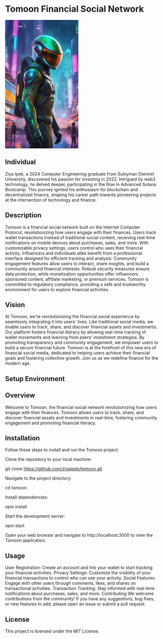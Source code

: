 # Tomoon Financial Social Network

![Logo](https://github.com/ziyaipek/tomoon/blob/main/logo.png)

## Individual

Ziya Ipek, a 2024 Computer Engineering graduate from Suleyman Demirel University, discovered his passion for investing in 2022. Intrigued by web3 technology, he delved deeper, participating in the Rise In Advanced Solana Bootcamp. This journey ignited his enthusiasm for blockchain and decentralized finance, shaping his career path towards pioneering projects at the intersection of technology and finance.

## Description

Tomoon is a financial social network built on the Internet Computer Protocol, revolutionizing how users engage with their finances. Users track wallet transactions instead of traditional social content, receiving real-time notifications on mobile devices about purchases, sales, and more. With customizable privacy settings, users control who sees their financial activity. Influencers and individuals alike benefit from a professional interface designed for efficient tracking and analysis. Community engagement features allow users to interact, share insights, and build a community around financial interests. Robust security measures ensure data protection, while monetization opportunities offer influencers sponsored content, affiliate marketing, or premium services. Tomoon is committed to regulatory compliance, providing a safe and trustworthy environment for users to explore financial activities.

## Vision

At Tomoon, we're revolutionizing the financial social experience by seamlessly integrating it into users' lives. Like traditional social media, we enable users to track, share, and discover financial assets and investments. Our platform fosters financial literacy by allowing real-time tracking of wallet movements and learning from peers' investment strategies. By promoting transparency and community engagement, we empower users to build a secure financial future. Tomoon is at the forefront of this new era of financial social media, dedicated to helping users achieve their financial goals and fostering collective growth. Join us as we redefine finance for the modern age.

## Setup Environment

## Overview
Welcome to Tomoon, the financial social network revolutionizing how users engage with their finances. Tomoon allows users to track, share, and discover financial assets and investments in real-time, fostering community engagement and promoting financial literacy.

## Installation
Follow these steps to install and run the Tomoon project:

Clone the repository to your local machine:

git clone https://github.com/ziyaipek/tomoon.git

Navigate to the project directory:

cd tomoon

Install dependencies:

npm install

Start the development server:

npm start

Open your web browser and navigate to http://localhost:3000 to view the Tomoon application.

## Usage

User Registration: Create an account and link your wallet to start tracking your financial activities.
Privacy Settings: Customize the visibility of your financial transactions to control who can see your activity.
Social Features: Engage with other users through comments, likes, and shares on transactional activities.
Transaction Tracking: Stay informed with real-time notifications about purchases, sales, and more.
Contributing
We welcome contributions from the community! If you have any suggestions, bug fixes, or new features to add, please open an issue or submit a pull request.

## License
This project is licensed under the MIT License.
